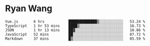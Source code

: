 # Ryan Wang

<!--START_SECTION:waka-->
```text
Vue.js       6 hrs           █████████████▒░░░░░░░░░░░   53.24 % 
TypeScript   1 hr 53 mins    ████▒░░░░░░░░░░░░░░░░░░░░   16.73 % 
JSON         1 hr 13 mins    ██▓░░░░░░░░░░░░░░░░░░░░░░   10.86 % 
JavaScript   52 mins         ██░░░░░░░░░░░░░░░░░░░░░░░   07.72 % 
Markdown     37 mins         █▒░░░░░░░░░░░░░░░░░░░░░░░   05.59 % 
```
<!--END_SECTION:waka-->
